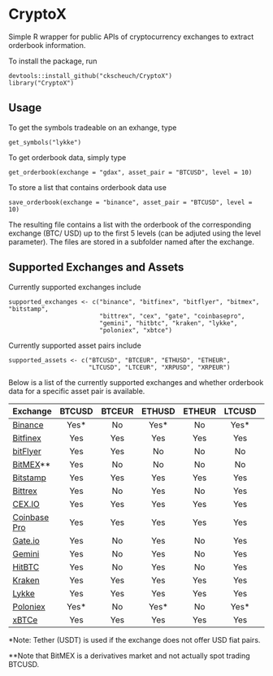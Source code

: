 # CryptoX

Simple R wrapper for public APIs of cryptocurrency exchanges to extract orderbook information.

To install the package, run

```
devtools::install_github("ckscheuch/CryptoX")
library("CryptoX")
```
## Usage

To get the symbols tradeable on an exhange, type
```
get_symbols("lykke")
```

To get orderbook data, simply type
```
get_orderbook(exchange = "gdax", asset_pair = "BTCUSD", level = 10)
```

To store a list that contains orderbook data use
```
save_orderbook(exchange = "binance", asset_pair = "BTCUSD", level = 10)
```

The resulting file contains a list with the orderbook of the corresponding exchange (BTC/ USD) up to the first 5 levels (can be adjuted using the level parameter). The files are stored in a subfolder named after the exchange.

## Supported Exchanges and Assets

Currently supported exchanges include
```
supported_exchanges <- c("binance", "bitfinex", "bitflyer", "bitmex", "bitstamp",
                         "bittrex", "cex", "gate", "coinbasepro", 
                         "gemini", "hitbtc", "kraken", "lykke", 
                         "poloniex", "xbtce")
```
Currently supported asset pairs include

```
supported_assets <- c("BTCUSD", "BTCEUR", "ETHUSD", "ETHEUR", 
                      "LTCUSD", "LTCEUR", "XRPUSD", "XRPEUR")
```

Below is a list of the currently supported exchanges and whether orderbook data for a specific asset pair is available.

| Exchange                                  | BTCUSD | BTCEUR | ETHUSD | ETHEUR | LTCUSD | LTCEUR | XRPUSD | XRPEUR |
| ----------------------------------------- |:------:|:------:|:------:|:------:|:------:|:------:|:------:|:------:|
| [Binance](https://www.binance.com/)       |   Yes* |   No   |  Yes*  |   No   |  Yes*  |   No   |  Yes*  |   No   |
| [Bitfinex](https://www.bitfinex.com/)     |   Yes  |  Yes   |  Yes   |  Yes   |  Yes   |   No   |  Yes   |   No   |
| [bitFlyer](https://bitflyer.jp/)          |   Yes  |  Yes   |   No   |   No   |   No   |   No   |   No   |   No   |
| [BitMEX](https://www.bitmex.com/)**       |   Yes  |   No   |   No   |   No   |   No   |   No   |   No   |   No   |
| [Bitstamp](https://www.bitstamp.net/)     |   Yes  |  Yes   |   Yes  |  Yes   |  Yes   |  Yes   |  Yes   |  Yes   |
| [Bittrex](https://bittrex.com/)           |   Yes  |   No   |   Yes  |   No   |  Yes   |   No   |  Yes   |   No   |
| [CEX.IO](https://cex.io/)                 |   Yes  |  Yes   |  Yes   |  Yes   |  Yes   |   No   |  Yes   |  Yes   |
| [Coinbase Pro](https://pro.coinbase.com/) |   Yes  |   Yes  |  Yes   |  Yes   |  Yes   |  Yes   |  Yes   |  Yes   |
| [Gate.io](https://gate.io/)               |   Yes  |   No   |  Yes   |   No   |  Yes   |   No   |  Yes   |   No   |
| [Gemini](https://gemini.com/)             |   Yes  |   No   |  Yes   |   No   |  Yes   |   No   |   No   |   No   |
| [HitBTC](https://hitbtc.com/)             |   Yes  |   No   |  Yes   |   No   |  Yes   |   No   |   No   |   No   |
| [Kraken](https://www.kraken.com/)         |   Yes  |  Yes   |  Yes   |  Yes   |  Yes   |  Yes   |  Yes   |  Yes   |
| [Lykke](https://www.lykke.com/)           |   Yes  |  Yes   |  Yes   |  Yes   |  Yes   |   No   |  Yes   |  Yes   |
| [Poloniex](https://poloniex.com/)         |   Yes* |   No   |  Yes*  |   No   |  Yes*  |   No   |  Yes*  |   No   |
| [xBTCe](https://www.xbtce.com/)           |   Yes  |  Yes   |  Yes   |  Yes   |  Yes   |  Yes   |  No    |   No   |

*Note: Tether (USDT) is used if the exchange does not offer USD fiat pairs.

**Note that BitMEX is a derivatives market and not actually spot trading BTCUSD. 
